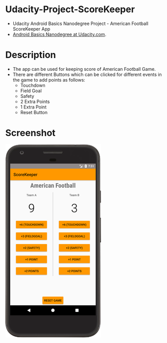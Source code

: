 # Udacity-Project-ScoreKeeper
- Udacity Android Basics Nanodegree Project - American Football ScoreKeeper App
- [Android Basics Nanodegree at Udacity.com](https://www.udacity.com/course/android-basics-nanodegree-by-google--nd803).

# Description
- The app can be used for keeping score of American Football Game.
- There are different Buttons which can be clicked for different events in the game to add points as follows:
  - Touchdown
  - Field Goal
  - Safety
  - 2 Extra Points
  - 1 Extra Point
  - Reset Button
  
# Screenshot
<img src="https://github.com/architkaila/Udacity-Project-ScoreKeeper/raw/master/Screenshot.png" width="300"/>
